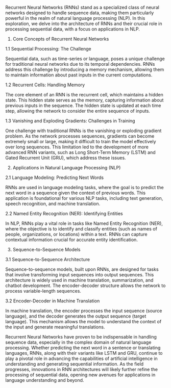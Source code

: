 Recurrent Neural Networks (RNNs) stand as a specialized class of neural networks designed to handle sequence data, making them particularly powerful in the realm of natural language processing (NLP). In this exploration, we delve into the architecture of RNNs and their crucial role in processing sequential data, with a focus on applications in NLP.

1. Core Concepts of Recurrent Neural Networks

1.1 Sequential Processing: The Challenge

Sequential data, such as time-series or language, poses a unique challenge for traditional neural networks due to its temporal dependencies. RNNs address this challenge by introducing a memory mechanism, allowing them to maintain information about past inputs in the current computations.

1.2 Recurrent Cells: Handling Memory

The core element of an RNN is the recurrent cell, which maintains a hidden state. This hidden state serves as the memory, capturing information about previous inputs in the sequence. The hidden state is updated at each time step, allowing the network to consider the entire sequence of inputs.

1.3 Vanishing and Exploding Gradients: Challenges in Training

One challenge with traditional RNNs is the vanishing or exploding gradient problem. As the network processes sequences, gradients can become extremely small or large, making it difficult to train the model effectively over long sequences. This limitation led to the development of more advanced RNN variants, such as Long Short-Term Memory (LSTM) and Gated Recurrent Unit (GRU), which address these issues.

2. Applications in Natural Language Processing (NLP)

2.1 Language Modeling: Predicting Next Words

RNNs are used in language modeling tasks, where the goal is to predict the next word in a sequence given the context of previous words. This application is foundational for various NLP tasks, including text generation, speech recognition, and machine translation.

2.2 Named Entity Recognition (NER): Identifying Entities

In NLP, RNNs play a vital role in tasks like Named Entity Recognition (NER), where the objective is to identify and classify entities (such as names of people, organizations, or locations) within a text. RNNs can capture contextual information crucial for accurate entity identification.

3. Sequence-to-Sequence Models

3.1 Sequence-to-Sequence Architecture

Sequence-to-sequence models, built upon RNNs, are designed for tasks that involve transforming input sequences into output sequences. This architecture is widely used in machine translation, summarization, and chatbot development. The encoder-decoder structure allows the network to process variable-length sequences.

3.2 Encoder-Decoder in Machine Translation

In machine translation, the encoder processes the input sequence (source language), and the decoder generates the output sequence (target language). This mechanism allows the model to understand the context of the input and generate meaningful translations.

Recurrent Neural Networks have proven to be indispensable in handling sequence data, especially in the complex domain of natural language processing. Whether predicting the next word in a sentence or translating languages, RNNs, along with their variants like LSTM and GRU, continue to play a pivotal role in advancing the capabilities of artificial intelligence in understanding and generating sequential information. As the field progresses, innovations in RNN architectures will likely further refine the processing of sequential data, opening new avenues for applications in language understanding and beyond.